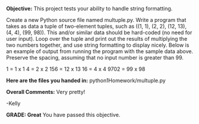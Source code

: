 ﻿**Objective:**
This project tests your ability to handle string formatting.

Create a new Python source file named multuple.py.
Write a program that takes as data a tuple of two-element tuples, such as ((1, 1), (2, 2), (12, 13), (4, 4), (99, 98)). This and/or similar data should be hard-coded (no need for user input).
Loop over the tuple and print out the results of multiplying the two numbers together, and use string formatting to display nicely.
Below is an example of output from running the program with the sample data above. Preserve the spacing, assuming that no input number is greater than 99.

   1 =  1 x  1
   4 =  2 x  2
 156 = 12 x 13
  16 =  4 x  4
9702 = 99 x 98

**Here are the files you handed in:**
python1Homework/multuple.py

**Overall Comments:**
 Very pretty!

-Kelly

**GRADE: Great**
 You have passed this objective.
